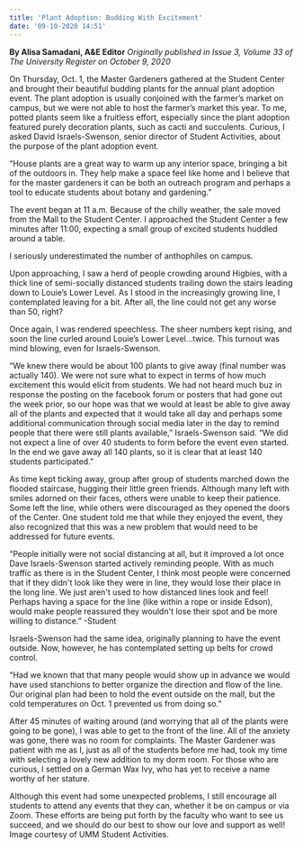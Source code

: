 ```yaml
---
title: 'Plant Adoption: Budding With Excitement'
date: '09-10-2020 14:51'
---
```


**By Alisa Samadani, A&E Editor** _Originally published in Issue 3, Volume 33 of The University Register on October 9, 2020_

On Thursday, Oct. 1, the Master Gardeners gathered at the Student Center and brought their beautiful budding plants for the annual plant adoption event. The plant adoption is usually conjoined with the farmer’s market on campus, but we were not able to host the farmer’s market this year. To me, potted plants seem like a fruitless effort, especially since the plant adoption featured purely decoration plants, such as cacti and succulents. Curious, I asked David Israels-Swenson, senior director of Student Activities, about the purpose of the plant adoption event. 

“House plants are a great way to warm up any interior space, bringing a bit of the outdoors in.  They help make a space feel like home and I believe that for the master gardeners it can be both an outreach program and perhaps a tool to educate students about botany and gardening.” 

The event began at 11 a.m. Because of the chilly weather, the sale moved from the Mall to the Student Center. I approached the Student Center a few minutes after 11:00, expecting a small group of excited students huddled around a table. 

I seriously underestimated the number of anthophiles on campus. 

Upon approaching, I saw a herd of people crowding around Higbies, with a thick line of semi-socially distanced students trailing down the stairs leading down to Louie’s Lower Level. As I stood in the increasingly growing line, I contemplated leaving for a bit. After all, the line could not get any worse than 50, right?

Once again, I was rendered speechless. The sheer numbers kept rising, and soon the line curled around Louie’s Lower Level...twice. This turnout was mind blowing, even for Israels-Swenson.

“We knew there would be about 100 plants to give away (final number was actually 140).  We were not sure what to expect in terms of how much excitement this would elicit from students.  We had not heard much buz in response the posting on the facebook forum or posters that had gone out the week prior, so our hope was that we would at least be able to give away all of the plants and expected that it would take all day and perhaps some additional communication through social media later in the day to remind people that there were still plants available,” Israels-Swenson said. “We did not expect a line of over 40 students to form before the event even started.  In the end we gave away all 140 plants, so it is clear that at least 140 students participated.”

As time kept ticking away, group after group of students marched down the flooded staircase, hugging their little green friends. Although many left with smiles adorned on their faces, others were unable to keep their patience. Some left the line, while others were discouraged as they opened the doors of the Center. One student told me that while they enjoyed the event, they also recognized that this was a new problem that would need to be addressed for future events.

“People initially were not social distancing at all, but it improved a lot once Dave Israels-Swenson started actively reminding people. With as much traffic as there is in the Student Center, I think most people were concerned that if they didn't look like they were in line, they would lose their place in the long line. We just aren't used to how distanced lines look and feel! Perhaps having a space for the line (like within a rope or inside Edson), would make people reassured they wouldn't lose their spot and be more willing to distance.” -Student

Israels-Swenson had the same idea, originally planning to have the event outside. Now, however, he has contemplated setting up belts for crowd control.

“Had we known that that many people would show up in advance we would have used stanchions to better organize the direction and flow of the line. Our original plan had been to hold the event outside on the mall, but the cold temperatures on Oct. 1 prevented us from doing so.”

After 45 minutes of waiting around (and worrying that all of the plants were going to be gone), I was able to get to the front of the line. All of the anxiety was gone, there was no room for complaints. The Master Gardener was patient with me as I, just as all of the students before me had, took my time with selecting a lovely new addition to my dorm room. For those who are curious, I settled on a German Wax Ivy, who has yet to receive a name worthy of her stature. 

Although this event had some unexpected problems, I still encourage all students to attend any events that they can, whether it be on campus or via Zoom. These efforts are being put forth by the faculty who want to see us succeed, and we should do our best to show our love and support as well!  Image courtesy of UMM Student Activities.
